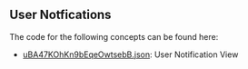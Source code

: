 ## User Notfications

The code for the following concepts can be found here: 

- [uBA47KOhKn9bEqeOwtsebB.json](uBA47KOhKn9bEqeOwtsebB.json): User Notification View
